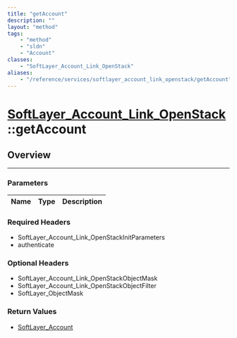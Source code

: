 ```yaml
---
title: "getAccount"
description: ""
layout: "method"
tags:
    - "method"
    - "sldn"
    - "Account"
classes:
    - "SoftLayer_Account_Link_OpenStack"
aliases:
    - "/reference/services/softlayer_account_link_openstack/getAccount"
---
```

# [SoftLayer_Account_Link_OpenStack](/reference/services/SoftLayer_Account_Link_OpenStack)::getAccount




## Overview 


-----

### Parameters 
|Name | Type | Description |
| --- | --- | --- |


### Required Headers
* SoftLayer_Account_Link_OpenStackInitParameters
* authenticate


### Optional Headers
* SoftLayer_Account_Link_OpenStackObjectMask
* SoftLayer_Account_Link_OpenStackObjectFilter
* SoftLayer_ObjectMask

### Return Values
* <a href='/reference/datatypes/SoftLayer_Account'>SoftLayer_Account </a>




